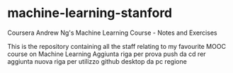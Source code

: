 # machine-learning-stanford
Coursera Andrew Ng's Machine Learning Course - Notes and Exercises

This is the repository containing all the staff relating to my favourite MOOC course on Machine Learning
Aggiunta riga per prova push da cd rer
aggiunta nuova riga per utilizzo github desktop da pc regione